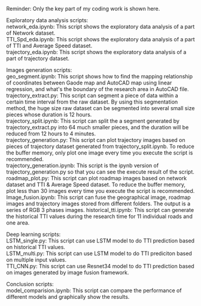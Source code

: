 Reminder: Only the key part of my coding work is shown here.  
 
Exploratory data analysis scripts:  
network_eda.ipynb: This script shows the exploratory data analysis of a part of Network dataset.  
TTI_Spd_eda.ipynb: This script shows the exploratory data analysis of a part of TTI and Average Speed dataset.  
trajectory_eda.ipynb: This script shows the exploratory data analysis of a part of trajectory dataset.  
  
Images generation scripts:  
geo_segment.ipynb: This script shows how to find the mapping relationship of coordinates between Gaode map and AutoCAD map using linear regression, and what's the boundary of the research area in AutoCAD file.  
trajectory_extract.py: This script can segment a piece of data within a certain time interval from the raw dataset. By using this segmentation method, the huge size raw dataset can be segmented into several small size pieces whose duration is 12 hours.  
trajectory_split.ipynb: This script can split the a segment generated by trajectory_extract.py into 64 much smaller pieces, and the duration will be reduced from 12 hours to 4 minutes.   
trajectory_generation.py: This script can plot trajectory images based on pieces of trajectory dataset generated from trajectory_split.ipynb. To reduce the buffer memory, only plot one image every time you execute the script is recommended.  
trajectory_generation.ipynb: This script is the ipynb version of trajectory_generation.py so that you can see the execute result of the script.  
roadmap_plot.py: This script can plot roadmap images based on network dataset and TTI & Average Speed dataset. To reduce the buffer memory, plot less than 30 images every time you execute the script is recommended.  
Image_fusion.ipynb: This script can fuse the geographical image, roadmap images and trajectory images stored from different folders. The output is a series of RGB 3 phases images.
historical_tti.ipynb: This script can generate the historical TTI values during the research time for 11 individual roads and one area.  
  
Deep learning scripts:  
LSTM_single.py: This script can use LSTM model to do TTI prediction based on historical TTI values.  
LSTM_multi.py: This script can use LSTM model to do TTI prediciton based on multiple input values.  
TTI_CNN.py: This script can use Resnet34 model to do TTI prediction based on images generated by image fusion framework.  
  
Conclusion scripts:  
model_comparision.ipynb: This script can compare the performance of different models and graphically show the results.  
